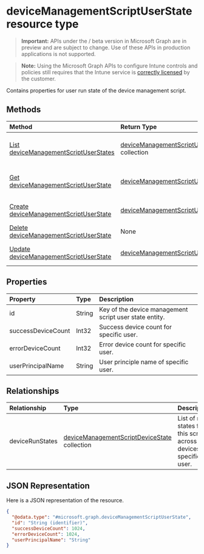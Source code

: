 ﻿# deviceManagementScriptUserState resource type

> **Important:** APIs under the / beta version in Microsoft Graph are in preview and are subject to change. Use of these APIs in production applications is not supported.

> **Note:** Using the Microsoft Graph APIs to configure Intune controls and policies still requires that the Intune service is [correctly licensed](https://go.microsoft.com/fwlink/?linkid=839381) by the customer.

Contains properties for user run state of the device management script.
## Methods
|Method|Return Type|Description|
|:---|:---|:---|
|[List deviceManagementScriptUserStates](../api/intune-devices-devicemanagementscriptuserstate-list.md)|[deviceManagementScriptUserState](../resources/intune-devices-devicemanagementscriptuserstate.md) collection|List properties and relationships of the [deviceManagementScriptUserState](../resources/intune-devices-devicemanagementscriptuserstate.md) objects.|
|[Get deviceManagementScriptUserState](../api/intune-devices-devicemanagementscriptuserstate-get.md)|[deviceManagementScriptUserState](../resources/intune-devices-devicemanagementscriptuserstate.md)|Read properties and relationships of the [deviceManagementScriptUserState](../resources/intune-devices-devicemanagementscriptuserstate.md) object.|
|[Create deviceManagementScriptUserState](../api/intune-devices-devicemanagementscriptuserstate-create.md)|[deviceManagementScriptUserState](../resources/intune-devices-devicemanagementscriptuserstate.md)|Create a new [deviceManagementScriptUserState](../resources/intune-devices-devicemanagementscriptuserstate.md) object.|
|[Delete deviceManagementScriptUserState](../api/intune-devices-devicemanagementscriptuserstate-delete.md)|None|Deletes a [deviceManagementScriptUserState](../resources/intune-devices-devicemanagementscriptuserstate.md).|
|[Update deviceManagementScriptUserState](../api/intune-devices-devicemanagementscriptuserstate-update.md)|[deviceManagementScriptUserState](../resources/intune-devices-devicemanagementscriptuserstate.md)|Update the properties of a [deviceManagementScriptUserState](../resources/intune-devices-devicemanagementscriptuserstate.md) object.|

## Properties
|Property|Type|Description|
|:---|:---|:---|
|id|String|Key of the device management script user state entity.|
|successDeviceCount|Int32|Success device count for specific user.|
|errorDeviceCount|Int32|Error device count for specific user.|
|userPrincipalName|String|User principle name of specific user.|

## Relationships
|Relationship|Type|Description|
|:---|:---|:---|
|deviceRunStates|[deviceManagementScriptDeviceState](../resources/intune-devices-devicemanagementscriptdevicestate.md) collection|List of run states for this script across all devices of specific user.|

## JSON Representation
Here is a JSON representation of the resource.
<!-- {
  "blockType": "resource",
  "keyProperty": "id",
  "@odata.type": "microsoft.graph.deviceManagementScriptUserState"
}
-->
``` json
{
  "@odata.type": "#microsoft.graph.deviceManagementScriptUserState",
  "id": "String (identifier)",
  "successDeviceCount": 1024,
  "errorDeviceCount": 1024,
  "userPrincipalName": "String"
}
```












